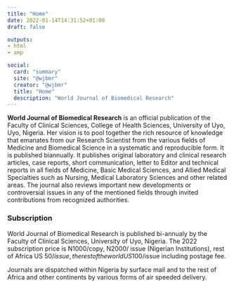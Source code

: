 ```yaml
---
title: "Home"
date: 2022-01-14T14:31:52+01:00
draft: false

outputs: 
- html
- amp

social:
  card: "summary"
  site: "@wjbmr"
  creator: "@wjbmr"
  title: "Home"
  description: "World Journal of Biomedical Research"
---
```


**World Journal of Biomedical Research** is an official publication of the Faculty of Clinical Sciences, College of Health Sciences, University of Uyo, Uyo, Nigeria. Her vision is to pool together the rich resource of knowledge that emanates from our Research Scientist from the various fields of Medicine and Biomedical Science in a systematic and reproducible form. It is published biannually. It publishes original laboratory and clinical research articles, case reports, short communication, letter to Editor and technical reports in all fields of Medicine, Basic Medical Sciences, and Allied Medical Specialties such as Nursing, Medical Laboratory Sciences and other related areas. The journal also reviews important new developments or controversial issues in any of the mentioned fields through invited contributions from recognized authorities.

### Subscription

World Journal of Biomedical Research is published bi-annualy by the Faculty of Clinical Sciences, University of Uyo, Nigeria. The 2022 subscription price is N1000/copy, N2000/ issue (Nigerian Institutions), rest of Africa US $50/ issue, the rest of the world US$100/issue including postage fee.

Journals are dispatched within Nigeria by surface mail and to the rest of Africa and other continents by various forms of air speeded delivery.
